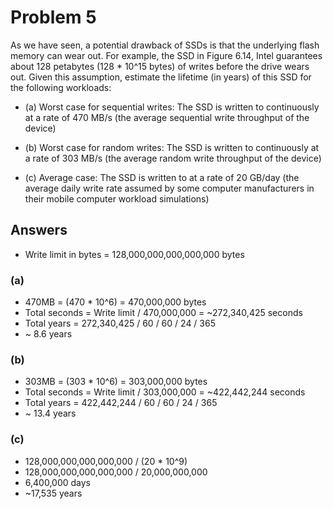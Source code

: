# Problem 5

As we have seen, a potential drawback of SSDs is that the underlying flash memory
can wear out. For example, the SSD in Figure 6.14, Intel guarantees about
128 petabytes (128 \* 10^15 bytes) of writes before the drive wears out. Given
this assumption, estimate the lifetime (in years) of this SSD for the following
workloads:

- (a) Worst case for sequential writes: The SSD is written to continuously at a rate
  of 470 MB/s (the average sequential write throughput of the device)

- (b) Worst case for random writes: The SSD is written to continuously at a rate
  of 303 MB/s (the average random write throughput of the device)

- (c) Average case: The SSD is written to at a rate of 20 GB/day (the average
  daily write rate assumed by some computer manufacturers in their mobile
  computer workload simulations)

## Answers

- Write limit in bytes = 128,000,000,000,000,000 bytes

### (a)

- 470MB = (470 \* 10^6) = 470,000,000 bytes
- Total seconds = Write limit / 470,000,000 = ~272,340,425 seconds
- Total years = 272,340,425 / 60 / 60 / 24 / 365
- ~ 8.6 years

### (b)

- 303MB = (303 \* 10^6) = 303,000,000 bytes
- Total seconds = Write limit / 303,000,000 = ~422,442,244 seconds
- Total years = 422,442,244 / 60 / 60 / 24 / 365
- ~ 13.4 years

### (c)

- 128,000,000,000,000,000 / (20 \* 10^9)
- 128,000,000,000,000,000 / 20,000,000,000
- 6,400,000 days
- ~17,535 years
